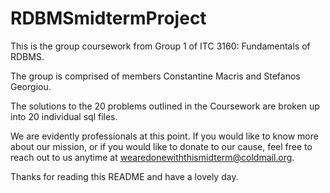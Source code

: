 # RDBMSmidtermProject

This is the group coursework from Group 1 of ITC 3160: Fundamentals of RDBMS.

The group is comprised of members Constantine Macris and Stefanos Georgiou.

The solutions to the 20 problems outlined in the Coursework are broken up into 20 individual sql files.





We are evidently professionals at this point.
If you would like to know more about our mission, or if you would like to donate to our cause, 
feel free to reach out to us anytime at wearedonewiththismidterm@coldmail.org.

Thanks for reading this README and have a lovely day.

